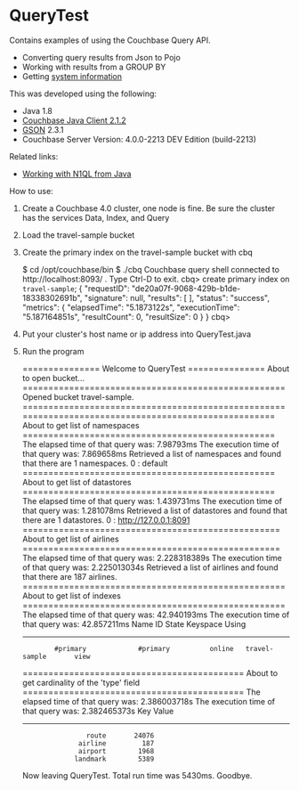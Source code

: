 # QueryTest

Contains examples of using the Couchbase Query API.

* Converting query results from Json to Pojo
* Working with results from a GROUP BY
* Getting [system information](http://docs.couchbase.com/developer/n1ql-dp4/topics/sysinfo.html)

This was developed using the following:

* Java 1.8
* [Couchbase Java Client 2.1.2](http://docs.couchbase.com/developer/java-2.1/java-intro.html)
* [GSON](https://code.google.com/p/google-gson/) 2.3.1
* Couchbase Server Version: 4.0.0-2213 DEV Edition (build-2213)


Related links:

* [Working with N1QL from Java](http://docs.couchbase.com/developer/java-2.1/querying-n1ql.html)

How to use:
1.  Create a Couchbase 4.0 cluster, one node is fine.  Be sure the cluster has the services Data, Index, and Query
2.  Load the travel-sample bucket
3.  Create the primary index on the travel-sample bucket with cbq

    $ cd /opt/couchbase/bin
    $ ./cbq
    Couchbase query shell connected to http://localhost:8093/ . Type Ctrl-D to exit.
    cbq> create primary index on `travel-sample`;
    {
        "requestID": "de20a07f-9068-429b-b1de-18338302691b",
        "signature": null,
        "results": [
        ],
        "status": "success",
        "metrics": {
            "elapsedTime": "5.1873122s",
            "executionTime": "5.187164851s",
            "resultCount": 0,
            "resultSize": 0
        }
    }
    cbq>

4.  Put your cluster's host name or ip address into QueryTest.java
5.  Run the program

    =============== Welcome to QueryTest ===============
    About to open bucket...
    =================================================== Opened bucket travel-sample. ===================================================
    ================================================= About to get list of namespaces =================================================
    The elapsed time of that query was:   7.98793ms
    The execution time of that query was: 7.869658ms
    Retrieved a list of namespaces and found that there are 1 namespaces.
     0 :    default
    ================================================= About to get list of datastores =================================================
    The elapsed time of that query was:   1.439731ms
    The execution time of that query was: 1.281078ms
    Retrieved a list of datastores and found that there are 1 datastores.
     0 : http://127.0.0.1:8091
    ================================================== About to get list of airlines ==================================================
    The elapsed time of that query was:   2.228318389s
    The execution time of that query was: 2.225013034s
    Retrieved a list of airlines and found that there are 187 airlines.
    =================================================== About to get list of indexes ===================================================
    The elapsed time of that query was:   42.940193ms
    The execution time of that query was: 42.857211ms
    Name                  ID                   State           Keyspace        Using     
    --------------------  -------------------- --------------- --------------- ----------
                #primary             #primary          online   travel-sample       view
    =========================================== About to get cardinality of the 'type' field ===========================================
    The elapsed time of that query was:   2.386003718s
    The execution time of that query was: 2.382465373s
    Key                        Value     
    -------------------------  ----------
                        route       24076
                      airline         187
                      airport        1968
                     landmark        5389
    Now leaving QueryTest.  Total run time was 5430ms. Goodbye.

